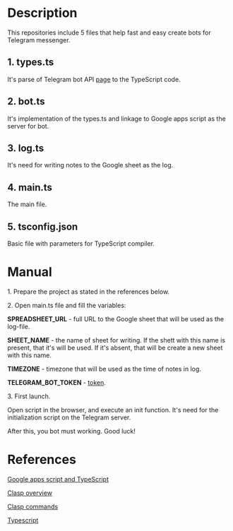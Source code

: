 # Description
This repositories include 5 files that help fast and easy create bots for Telegram messenger.

<h2>1. types.ts</h2>
It's parse of Telegram bot API <a href="https://core.telegram.org/bots/api">page</a> to the TypeScript code.

<h2>2. bot.ts</h2>
It's implementation of the types.ts and linkage to Google apps script as the server for bot.

<h2>3. log.ts</h2>
It's need for writing notes to the Google sheet as the log.

<h2>4. main.ts</h2>
The main file.

<h2>5. tsconfig.json</h2>
Basic file with parameters for TypeScript compiler.

# Manual
<p>1. Prepare the project as stated in the references below.</p>
<p>2. Open main.ts file and fill the variables:</p>
<p><strong>SPREADSHEET_URL</strong> - full URL to the Google sheet that will be used as the log-file.</p>
<p><strong>SHEET_NAME</strong> - the name of sheet for writing. If the shett with this name is present, that it's will be used. If it's absent, that will be create a new sheet with this name.</p>
<p><strong>TIMEZONE</strong> - timezone that will be used as the time of notes in log.</p>
<p><strong>TELEGRAM_BOT_TOKEN</strong> - <a href="https://core.telegram.org/bots/api#authorizing-your-bot">token</a>.
<p>3. First launch.</p>
<p>Open script in the browser, and execute an init function. It's need for the initialization script on the Telegram server.</p>
<p>After this, you bot must working. Good luck!</p>

# References
<p><a href="https://developers.google.com/apps-script/guides/typescript">Google apps script and TypeScript</a></p>
<p><a href="https://developers.google.com/apps-script/guides/clasp">Clasp overview</a></p>
<p><a href="https://github.com/google/clasp">Clasp commands</a></p>
<p><a href="https://www.typescriptlang.org/docs/handbook/compiler-options.html">Typescript</a></p>
